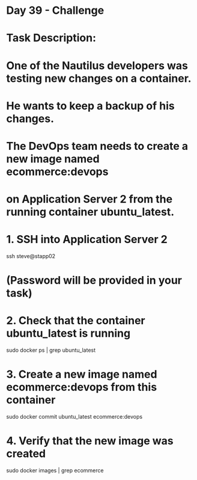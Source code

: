 # Day 39 - Challenge 
# Task Description:
# One of the Nautilus developers was testing new changes on a container.
# He wants to keep a backup of his changes.  
# The DevOps team needs to create a new image named ecommerce:devops 
# on Application Server 2 from the running container ubuntu_latest.

# 1. SSH into Application Server 2
ssh steve@stapp02
# (Password will be provided in your task)

# 2. Check that the container ubuntu_latest is running
sudo docker ps | grep ubuntu_latest

# 3. Create a new image named ecommerce:devops from this container
sudo docker commit ubuntu_latest ecommerce:devops

# 4. Verify that the new image was created
sudo docker images | grep ecommerce

